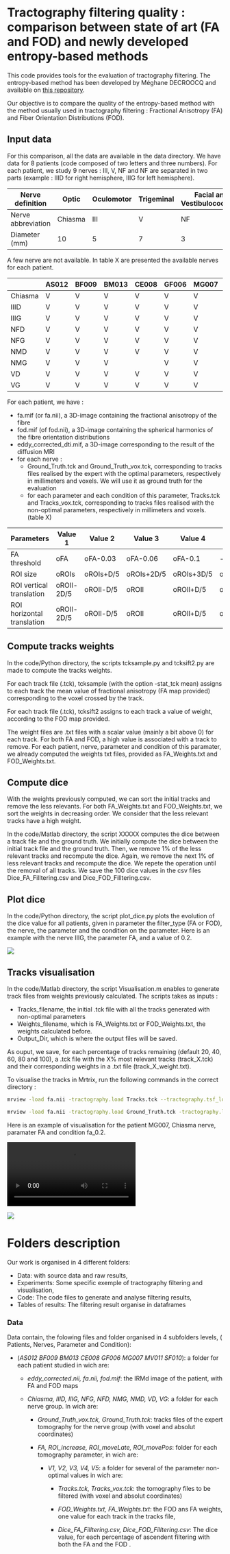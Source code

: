 
# Tractography filtering quality : comparison between state of art (FA and FOD) and newly developed entropy-based methods

This code provides tools for the evaluation of tractography filtering. The entropy-based method has been developed by Méghane DECROOCQ and available on [this repository](https://github.com/megdec/tractography-visualization).

Our objective is to compare the quality of the entropy-based method with the method usually used in tractography filtering : Fractional Anisotropy (FA) and Fiber Orientation Distributions (FOD).


## Input data

For this comparison, all the data are available in the data directory. We have data for 8 patients (code composed of two letters and three numbers). For each patient, we study 9 nerves : III, V, NF and NF are separated in two parts (example : IIID for right hemisphere, IIIG for left hemisphere).

| Nerve definition | Optic          | Oculomotor          | Trigeminal          | Facial and Vestibulocochlear          | Mixte          |
| ------------------ | ------------- | -------------------- | ------------------ | --------------------------------------- | ------------- |
| Nerve abbreviation | Chiasma | III                         | V                        | NF                                                   | NM              |
| Diameter (mm)  | 10                | 5                          | 7                         | 3                                                     | 2                  |

A few nerve are not available. In table X are presented the available nerves for each patient.

|                     | AS012          | BF009          | BM013          | CE008          | GF006          | MG007          | MV011          | SF010          |
| -------------- | -------------- | -------------- | -------------- | -------------- | -------------- | -------------- | -------------- | -------------- | 
| Chiasma       | V                 | V                   | V                   | V                   | V                  | V                    | V                   |                       |
| IIID                | V                 | V                   | V                   | V                   | V                  | V                    | V                   | V                    |
| IIIG                | V                 | V                   | V                   | V                   | V                  | V                    | V                   | V                    |
| NFD              | V                 | V                   | V                   | V                   | V                  | V                    | V                   | V                    |
| NFG              | V                 | V                   | V                   | V                   | V                  | V                    | V                   | V                    |
| NMD             | V                 | V                   | V                   | V                   | V                  | V                    | V                   | V                    |
| NMG            | V                 | V                   | V                   |                       | V                  | V                    | V                   | V                    |
| VD                | V                 | V                   | V                   | V                   | V                  | V                    | V                   | V                    |
| VG                | V                 | V                   | V                   | V                   | V                  | V                    | V                   | V                    |


For each patient, we have :

- fa.mif (or fa.nii), a 3D-image containing the fractional anisotropy of the fibre
- fod.mif (of fod.nii), a 3D-image containing the spherical harmonics of the fibre orientation distributions
- eddy_corrected_dti.mif, a 3D-image corresponding to the result of the diffusion MRI
- for each nerve :
    - Ground_Truth.tck and Ground_Truth_vox.tck, corresponding to tracks files realised by the expert with the optimal parameters, respectively in millimeters and voxels. We will use it as ground truth for the evaluation
    - for each parameter and each condition of this parameter, Tracks.tck and Tracks_vox.tck, corresponding to tracks files realised with the non-optimal parameters, respectively in millimeters and voxels. (table X)

| Parameters                       | Value 1          | Value 2          | Value 3          | Value 4          | Value 5          |
| ----------------------------- | -------------- | -------------- | --------------- | ---------------- | --------------- |
| FA threshold                     | oFA               | oFA-0.03      | oFA-0.06       | oFA-0.1           | -                    | 
| ROI size                            | oROIs           | oROIs+D/5   | oROIs+2D/5  | oROIs+3D/5   | oROIs+4D/5  |
| ROI vertical translation     | oROIl-2D/5   | oROIl-D/5     | oROIl            | oROIl+D/5       | oROIl+2D/5  |
| ROI horizontal translation | oROIl-2D/5   | oROIl-D/5     | oROIl            | oROIl+D/5       | oROIl+2D/5  | 



## Compute tracks weights

In the code/Python directory, the scripts tcksample.py and tcksift2.py are made to compute the tracks weights.

For each track file (.tck), tcksample (with the option -stat_tck mean) assigns to each track the mean value of fractional anisotropy (FA map provided) corresponding to the voxel crossed by the track.

For each track file (.tck), tcksift2 assigns to each track a value of weight, according to the FOD map provided.

The weight files are .txt files with a scalar value (mainly a bit above 0) for each track. For both FA and FOD, a high value is associated with a track to remove. For each patient, nerve, parameter and condition of this paramater, we already computed the weights txt files, provided as FA_Weights.txt and FOD_Weights.txt.




## Compute dice

With the weights previously computed, we can sort the initial tracks and remove the less relevants. For both FA_Weights.txt and FOD_Weights.txt, we sort the weights in decreasing order. We consider that the less relevant tracks have a high weight.

In the code/Matlab directory, the script XXXXX computes the dice between a track file and the ground truth. We initially compute the dice between the initial track file and the ground truth. Then, we remove 1% of the less relevant tracks and recompute the dice. Again, we remove the next 1% of less relevant tracks and recompute the dice. We repete the operation until the removal of all tracks. We save the 100 dice values in the csv files Dice_FA_Filltering.csv and Dice_FOD_Filltering.csv.


## Plot dice

In the code/Python directory, the script plot_dice.py plots the evolution of the dice value for all patients, given in parameter the filter_type (FA or FOD), the nerve, the parameter and the condition on the parameter. Here is an example with the nerve IIIG, the parameter FA, and a value of 0.2.

![](img/dice_IIIG_FA_fa_0.2.png)


## Tracks visualisation

In the code/Matlab directory, the script Visualisation.m enables to generate track files from weights previously calculated. The scripts takes as inputs :
- Tracks_filename, the initial .tck file with all the tracks generated with non-optimal parameters
- Weights_filename, which is FA_Weights.txt or FOD_Weights.txt, the weights calculated before.
- Output_Dir, which is where the output files will be saved.

As ouput, we save, for each percentage of tracks remaining (default 20, 40, 60, 80 and 100), a .tck file with the X% most relevant tracks (track_X.tck) and their corresponding weights in a .txt file (track_X_weight.txt).

To visualise the tracks in Mrtrix, run the following commands in the correct directory :
```bash
mrview -load fa.nii -tractography.load Tracks.tck --tractography.tsf_load FA_Weights.txt &

mrview -load fa.nii -tractography.load Ground_Truth.tck -tractography.load FA/track_20.tck -tractography.load FA/track_40.tck -tractography.load FA/track_60.tck -tractography.load FA/track_80.tck -tractography.load FA/track_100.tck -tractography.slab -1 -tractography.lighting 1 &
```

Here is an example of visualisation for the patient MG007, Chiasma nerve, paramater FA and condition fa_0.2.

![](img/video_final.mov)









![](img/pipeline_tracto.jpg)



# Folders description

Our work is organised in 4 different folders: 
* Data: with source data and raw results,
* Experiments: Some specific exemple of tractography filtering and visualisation,
* Code: The code files to generate and analyse filtering results,
* Tables of results: The filtering result organise in dataframes

### Data
Data contain, the folowing files and folder organised in 4 subfolders levels, ( Patients, Nerves, Parameter and Condition):

* (*AS012  BF009 BM013 CE008 GF006 MG007 MV011 SF010*): a folder for each patient studied in wich are:

    * *eddy_corrected.nii, fa.nii, fod.mif*: the IRMd image of the patient, with FA and FOD maps

    * *Chiasma, IIID, IIIG, NFG, NFD, NMG, NMD, VD, VG*: a folder for each nerve group. In wich are:

        * *Ground_Truth_vox.tck, Ground_Truth.tck*: tracks files of the expert tomography for the nerve group (with voxel and absolut coordinates)

        * *FA, ROI_increase, ROI_moveLate, ROI_movePos*: folder for each tomography parameter, in wich are:

            * *V1, V2, V3, V4, V5*: a folder for several of the parameter non-optimal values in wich are:

                * *Tracks.tck, Tracks_vox.tck*: the  tomography files to be filtered (with voxel and absolut coordinates)

                * *FOD_Weights.txt, FA_Weights.txt*:  the FOD ans FA weights, one value for each track in the tracks file,

                * *Dice_FA_Filltering.csv, Dice_FOD_Filltering.csv*: The dice value, for each percentage of ascendent filtering with both the FA and the FOD .
            
        




